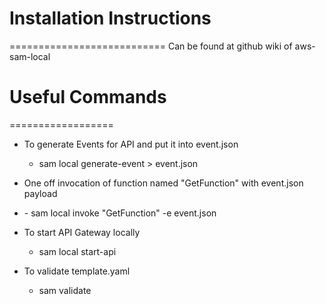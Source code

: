 # Installation Instructions
===========================
Can be found at github wiki of aws-sam-local

# Useful Commands
==================

* To generate Events for API and put it into event.json
  - sam local generate-event > event.json

* One off invocation of function named "GetFunction" with event.json payload
* <Names of functions and respective handlers can be specified in template.yaml> 
  - sam local invoke "GetFunction" -e event.json

* To start API Gateway locally
  - sam local start-api

* To validate template.yaml
  - sam validate
